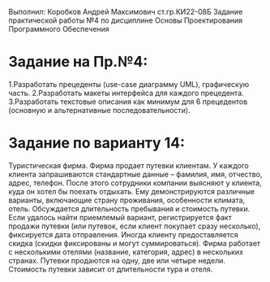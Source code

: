 Выполнил: Коробков Андрей Максимович ст.гр.КИ22-08Б
Задание практической работы №4 по дисциплине Основы Проектирования Программного Обеспечения
# Задание на Пр.№4:
1.Разработать прецеденты (use-case диаграмму UML), графическую часть.
2.Разработать макеты интерфейса для каждого прецедента.
3.Разработать текстовые описания как минимум для 6 прецедентов (основную и альтернативные последовательности).
# Задание по варианту 14: 
Туристическая фирма. Фирма продает путевки клиентам. У каждого клиента запрашиваются стандартные данные – фамилия, имя, отчество, адрес, телефон. После этого сотрудники компании выясняют у клиента, куда он хотел бы поехать отдыхать.
Ему демонстрируются различные варианты, включающие страну проживания, особенности климата, отель. Обсуждается длительность пребывания и стоимость путевки. Если удалось найти приемлемый вариант, регистрируется факт продажи путевки
(или путевок, если клиент покупает сразу несколько), фиксируется дата отправления. Иногда клиенту предоставляется скидка (скидки фиксированы и могут суммироваться). Фирма работает с несколькими отелями (название, категория, адрес) в
нескольких странах. Путевки продаются на одну, две или четыре недели. Стоимость
путевки зависит от длительности тура и отеля.
